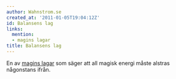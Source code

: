```yaml
---
author: Wahnstrom.se
created_at: '2011-01-05T19:04:12Z'
id: Balansens lag
links:
  mention:
  - magins lagar
title: Balansens lag
---
```


En av [magins lagar] som säger att all magisk energi måste alstras någonstans ifrån.

  [magins lagar]: magins_lagar